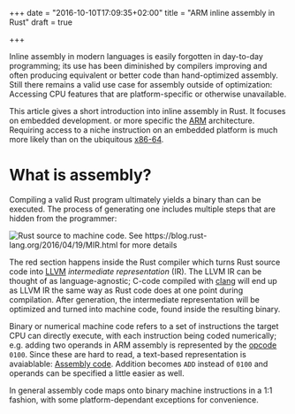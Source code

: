 +++
date = "2016-10-10T17:09:35+02:00"
title = "ARM inline assembly in Rust"
draft = true

+++

Inline assembly in modern languages is easily forgotten in day-to-day programming; its use has been diminished by compilers improving and often producing equivalent or better code than hand-optimized assembly. Still there remains a valid use case for assembly outside of optimization: Accessing CPU features that are platform-specific or otherwise unavailable.

This article gives a short introduction into inline assembly in Rust. It focuses on embedded development. or more specific the [ARM](https://en.wikipedia.org/wiki/ARM_architecture) architecture. Requiring access to a niche instruction on an embedded platform is much more likely than on the ubiquitous [x86-64](https://en.wikipedia.org/wiki/X86-64).

What is assembly?
=================

Compiling a valid Rust program ultimately yields a binary than can be executed. The process of generating one includes multiple steps that are hidden from the programmer:

![Rust source to machine code. See https://blog.rust-lang.org/2016/04/19/MIR.html for more details](/post/arm-inline-assembly-rust_01.svg)

The red section happens inside the Rust compiler which turns Rust source code into [LLVM](http://llvm.org/) *intermediate representation* (IR). The LLVM IR can be thought of as language-agnostic; C-code compiled with [clang](http://clang.llvm.org/) will end up as LLVM IR the same way as Rust code does at one point during compilation. After generation, the intermediate representation will be optimized and turned into machine code, found inside the resulting binary.

Binary or numerical machine code refers to a set of instructions the target CPU can directly execute, with each instruction being coded numerically; e.g. adding two operands in ARM assembly is represented by the [opcode](https://en.wikipedia.org/wiki/Opcode) `0100`. Since these are hard to read, a text-based representation is avaiablable: [Assembly code](https://en.wikipedia.org/wiki/Assembly_language). Addition becomes `ADD` instead of
`0100` and operands can be specified a little easier as well.

In general assembly code maps onto binary machine instructions in a 1:1 fashion, with some platform-dependant exceptions for convenience.
